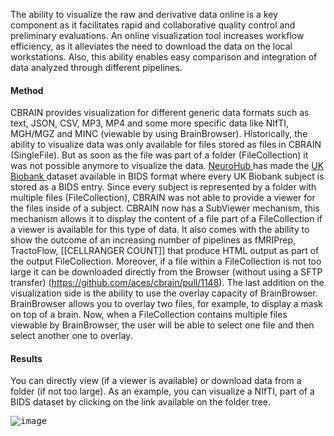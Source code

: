 The ability to visualize the raw and derivative data online is a key component as it facilitates rapid and collaborative quality control and preliminary evaluations. An online visualization tool increases workflow efficiency, as it alleviates the need to download the data on the local workstations. Also, this ability enables easy comparison and integration of data analyzed through different pipelines.

#### Method

CBRAIN provides visualization for different generic data formats such as text, JSON, CSV, MP3, MP4 and some more specific data like NIfTI, MGH/MGZ and MINC (viewable by using BrainBrowser). Historically, the ability to visualize data was only available for files stored as files in CBRAIN (SingleFile). But as soon as the file was part of a folder (FileCollection) it was not possible anymore to visualize the data. [NeuroHub ](https://neurohub.ca/) has made the [UK Biobank ](https://www.ukbiobank.ac.uk/)dataset available in BIDS format where every UK Biobank subject is stored as a BIDS entry. Since every subject is represented by a folder with multiple files (FileCollection), CBRAIN was not able to provide a viewer for the files inside of a subject. CBRAIN now has a SubViewer mechanism, this mechanism allows it to display the content of a file part of a FileCollection if a viewer is available for this type of data. It also comes with the ability to show the outcome of an increasing number of pipelines as fMRIPrep, TractoFlow, [[CELLRANGER COUNT]] that produce HTML output as part of the output FileCollection. Moreover, if a file within a FileCollection is not too large it can be downloaded directly from the Browser (without using a SFTP transfer) (https://github.com/aces/cbrain/pull/1148). The last addition on the visualization side is the ability to use the overlay capacity of BrainBrowser. BrainBrowser allows you to overlay two files, for example, to display a mask on top of a brain. Now, when a FileCollection contains multiple files viewable by BrainBrowser, the user will be able to select one file and then select another one to overlay.

#### Results

You can directly view (if a viewer is available) or download data from a folder (if not too large). 
As an example, you can visualize a NIfTI, part of a BIDS dataset by clicking on the link available on the folder tree. 

<kbd>![image](https://github.com/xmpham/CBRAIN_USERGUIDE_PXM/assets/115739667/845a6b1c-83ea-4f12-8a4c-a6dc01c305f0)
</kbd>